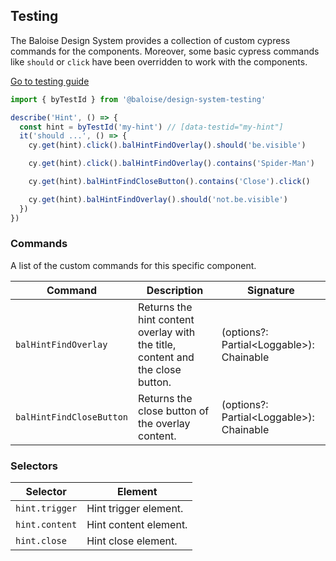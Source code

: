 ## Testing

The Baloise Design System provides a collection of custom cypress commands for the components. Moreover, some basic cypress commands like `should` or `click` have been overridden to work with the components.

<a class="sb-unstyled button is-primary" href="../?path=/docs/development-testing--documentation">Go to testing guide</a>

<!-- START: human documentation -->

```typescript
import { byTestId } from '@baloise/design-system-testing'

describe('Hint', () => {
  const hint = byTestId('my-hint') // [data-testid="my-hint"]
  it('should ...', () => {
    cy.get(hint).click().balHintFindOverlay().should('be.visible')

    cy.get(hint).click().balHintFindOverlay().contains('Spider-Man')

    cy.get(hint).balHintFindCloseButton().contains('Close').click()

    cy.get(hint).balHintFindOverlay().should('not.be.visible')
  })
})
```

<!-- END: human documentation -->

### Commands

A list of the custom commands for this specific component.

| Command                  | Description                                                                    | Signature                                 |
| ------------------------ | ------------------------------------------------------------------------------ | ----------------------------------------- |
| `balHintFindOverlay`     | Returns the hint content overlay with the title, content and the close button. | (options?: Partial\<Loggable>): Chainable |
| `balHintFindCloseButton` | Returns the close button of the overlay content.                               | (options?: Partial\<Loggable>): Chainable |

### Selectors

| Selector       | Element               |
| -------------- | --------------------- |
| `hint.trigger` | Hint trigger element. |
| `hint.content` | Hint content element. |
| `hint.close`   | Hint close element.   |

